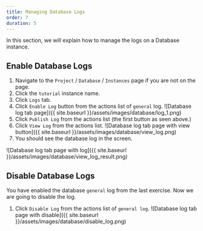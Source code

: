 ```yaml
---
title: Managing Database Logs
order: 7
duration: 5
---
```


In this section, we will explain how to manage the logs on a Database instance.


## Enable Database Logs

1. Navigate to the `Project` / `Database` / `Instances` page if you are not on the page.
1. Click the `tutorial` instance name.
1. Click `Logs` tab.
1. Click `Enable Log` button from the actions list of `general` log.
![Database log tab page]({{ site.baseurl }}/assets/images/database/log_1.png)
1. Click `Publish Log` from the actions list (the first button as seen above.)
1. Click `View Log` from the actions list.
![Database log tab page with view button]({{ site.baseurl }}/assets/images/database/view_log.png)
1. You should see the database log in the screen.

![Database log tab page with log]({{ site.baseurl }}/assets/images/database/view_log_result.png)

## Disable Database Logs

You have enabled the database `general` log from the last exercise. Now we are going to disable the log.

1. Click `Disable Log` from the actions list of `general log`.
![Database log tab page with disable]({{ site.baseurl }}/assets/images/database/disable_log.png)
